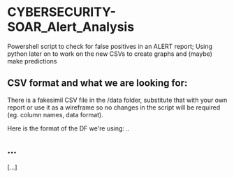 # CYBERSECURITY-SOAR_Alert_Analysis
Powershell script to check for false positives in an ALERT report;
Using python later on to work on the new CSVs to create graphs and (maybe) make predictions

## CSV format and what we are looking for:
There is a fakesimil CSV file in the /data folder, substitute that with your own report or use it as a wireframe so no changes in the script will be required (eg. column names, data format).

Here is the format of the DF we're using:
..

## ...
[...]